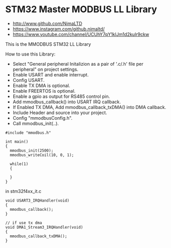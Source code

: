# STM32 Master MODBUS LL Library

* http://www.github.com/NimaLTD   
* https://www.instagram.com/github.nimaltd/   
* https://www.youtube.com/channel/UCUhY7qY1klJm1d2kulr9ckw   

This is the MMODBUS STM32 LL Library  

How to use this Library:
* Select "General peripheral Initalizion as a pair of '.c/.h' file per peripheral" on project settings.   
* Enable USART and enable interrupt.   
* Config USART.   
* Enable TX DMA is optional.
* Enable FREERTOS is optional.
* Enable a gpio as output for RS485 control pin.
* Add mmodbus_callback() into USART IRQ callback.
* If Enabled TX DMA, Add mmodbus_callback_txDMA() into DMA callback.
* Include Header and source into your project.   
* Config "mmodbusConfig.h".   
* Call mmodbus_init(..).   

```
#include "mmodbus.h"

int main()
{
  mmodbus_init(2500);
  mmodbus_writeCoil(10, 0, 1);
  
  while(1)
  {
    
  }
}
```
in stm32f4xx_it.c
```
void USART3_IRQHandler(void)
{
  mmodbus_callback();
}

// if use tx dma
void DMA1_Stream3_IRQHandler(void)
{
  mmodbus_callback_txDMA();
}


```


